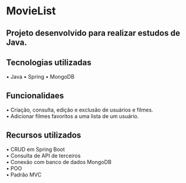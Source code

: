 # MovieList
## Projeto desenvolvido para realizar estudos de Java.
## Tecnologias utilizadas
• Java
• Spring
• MongoDB

## Funcionalidaes
• Criação, consulta, edição e exclusão de usuários e filmes.<br>
• Adicionar filmes favoritos a uma lista de um usuário.

## Recursos utilizados
• CRUD em Spring Boot<br>
• Consulta de API de terceiros<br>
• Conexão com banco de dados MongoDB<br>
• POO<br>
• Padrão MVC
